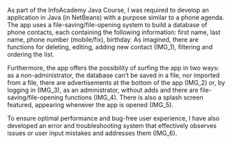 As part of the InfoAcademy Java Course, I was required to develop an application in Java (in NetBeans) with a purpose similar to a phone agenda. The app uses a file-saving/file-opening system to build a database of phone contacts, each containing the following information: first name, last name, phone number (mobile/fix), birthday. As imagined, there are functions for deleting, editing, adding new contact (IMG_1), filtering and ordering the list.

Furthermore, the app offers the possibility of surfing the app in two ways: as a non-administrator, the database can’t be saved in a file, nor imported from a file, there are advertisements at the bottom of the app (IMG_2) or, by logging in (IMG_3), as an administrator, without adds and there are file-saving/file-opening functions (IMG_4). There is also a splash screen featured, appearing whenever the app is opened (IMG_5).

To ensure optimal performance and bug-free user experience, I have also developed an error and troubleshooting system that effectively observes issues or user input mistakes and addresses them (IMG_6).


